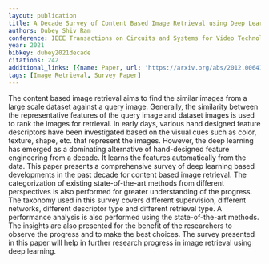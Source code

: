 ```yaml
---
layout: publication
title: A Decade Survey of Content Based Image Retrieval using Deep Learning
authors: Dubey Shiv Ram
conference: IEEE Transactions on Circuits and Systems for Video Technology
year: 2021
bibkey: dubey2021decade
citations: 242
additional_links: [{name: Paper, url: 'https://arxiv.org/abs/2012.00641'}]
tags: [Image Retrieval, Survey Paper]
---
```

The content based image retrieval aims to find the similar images from a
large scale dataset against a query image. Generally, the similarity between
the representative features of the query image and dataset images is used to
rank the images for retrieval. In early days, various hand designed feature
descriptors have been investigated based on the visual cues such as color,
texture, shape, etc. that represent the images. However, the deep learning has
emerged as a dominating alternative of hand-designed feature engineering from a
decade. It learns the features automatically from the data. This paper presents
a comprehensive survey of deep learning based developments in the past decade
for content based image retrieval. The categorization of existing
state-of-the-art methods from different perspectives is also performed for
greater understanding of the progress. The taxonomy used in this survey covers
different supervision, different networks, different descriptor type and
different retrieval type. A performance analysis is also performed using the
state-of-the-art methods. The insights are also presented for the benefit of
the researchers to observe the progress and to make the best choices. The
survey presented in this paper will help in further research progress in image
retrieval using deep learning.